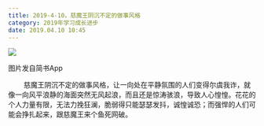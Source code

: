 ```yaml
---
title: 2019-4-10，慈魔王阴沉不定的做事风格
category: 2019年学习成长进步
date: 2019.04.10 10:45
---
```


![](https://markdown-1301532546.cos.ap-guangzhou.myqcloud.com/peipei_blog/20210921144324.jpeg)  

图片发自简书App

  

        慈魔王阴沉不定的做事风格，让一向处在平静氛围的人们变得尔虞我诈，就像一向风平浪静的海面突然无风起浪，而且还是惊涛骇浪，导致人心惶惶。花花的个人力量有限，无法力挽狂澜，脆弱得只能瑟瑟发抖，诚惶诚恐；而强悍的人们可能会挣扎起来，跟慈魔王来个鱼死网破。